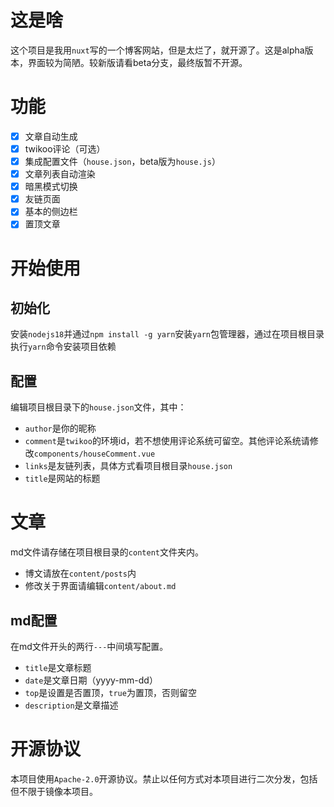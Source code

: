 # 这是啥
这个项目是我用`nuxt`写的一个博客网站，但是太烂了，就开源了。这是alpha版本，界面较为简陋。较新版请看beta分支，最终版暂不开源。
# 功能
- [x] 文章自动生成
- [x] twikoo评论（可选）
- [x] 集成配置文件（`house.json`，beta版为`house.js`）
- [x] 文章列表自动渲染
- [x] 暗黑模式切换
- [x] 友链页面
- [x] 基本的侧边栏
- [x] 置顶文章
# 开始使用
## 初始化
安装`nodejs18`并通过`npm install -g yarn`安装`yarn`包管理器，通过在项目根目录执行`yarn`命令安装项目依赖
## 配置
编辑项目根目录下的`house.json`文件，其中：
- `author`是你的昵称
- `comment`是`twikoo`的环境id，若不想使用评论系统可留空。其他评论系统请修改`components/houseComment.vue`
- `links`是友链列表，具体方式看项目根目录`house.json`
- `title`是网站的标题
# 文章
md文件请存储在项目根目录的`content`文件夹内。
- 博文请放在`content/posts`内
- 修改关于界面请编辑`content/about.md`
## md配置
在md文件开头的两行`---`中间填写配置。
- `title`是文章标题
- `date`是文章日期（yyyy-mm-dd）
- `top`是设置是否置顶，`true`为置顶，否则留空
- `description`是文章描述
# 开源协议
本项目使用`Apache-2.0`开源协议。禁止以任何方式对本项目进行二次分发，包括但不限于镜像本项目。
